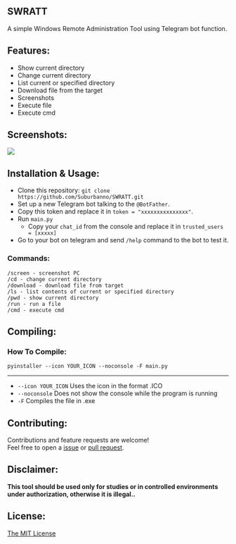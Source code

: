 ## SWRATT
 A simple Windows Remote Administration Tool using Telegram bot function.

## Features:

- Show current directory
- Change current directory
- List current or specified directory
- Download file from the target
- Screenshots
- Execute file
- Execute cmd

## Screenshots:

<img src="https://i.imgur.com/B8Kcpv0.png"/>

## Installation & Usage:

- Clone this repository: `git clone https://github.com/Suburbanno/SWRATT.git`
- Set up a new Telegram bot talking to the `@BotFather`.
- Copy this token and replace it in `token = "xxxxxxxxxxxxxxx"`.
- Run `main.py`
  - Copy your `chat_id` from the console and replace it in `trusted_users = [xxxxx]`
- Go to your bot on telegram and send `/help` command to the bot to test it.

### Commands:

```
/screen - screenshot PC
/cd - change current directory
/download - download file from target
/ls - list contents of current or specified directory
/pwd - show current directory
/run - run a file
/cmd - execute cmd
```

## Compiling:

### How To Compile:
`pyinstaller --icon YOUR_ICON --noconsole -F main.py`

---
- `--icon YOUR_ICON` Uses the icon in the format .ICO
- `--noconsole` Does not show the console while the program is running
- `-F` Compiles the file in .exe

## Contributing:
Contributions and feature requests are welcome!<br />Feel free to open a [issue](https://github.com/Suburbanno/TelegramRAT/issues) or [pull request](https://github.com/Suburbanno/TelegramRAT/pulls).

## Disclaimer:

**This tool should be used only for studies or in controlled environments under authorization, otherwise it is illegal..**

## License:

[The MIT License](https://github.com/Suburbanno/TelegramRAT/blob/master/LICENSE)
